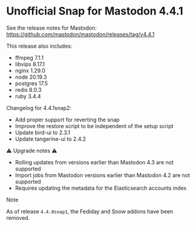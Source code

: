 # Unofficial Snap for Mastodon 4.4.1

See the release notes for Mastodon: https://github.com/mastodon/mastodon/releases/tag/v4.4.1

This release also includes:

* ffmpeg 7.1.1
* libvips 8.17.1
* nginx 1.29.0
* node 20.19.3
* postgres 17.5
* redis 8.0.3
* ruby 3.4.4

Changelog for 4.4.1snap2:

* Add proper support for reverting the snap
* Improve the restore script to be independent of the setup script
* Update bird-ui to 2.3.1
* Update tangerine-ui to 2.4.2

⚠️ Upgrade notes ⚠️

* Rolling updates from versions earlier than Mastodon 4.3 are not supported
* Import jobs from Mastodon versions earlier than Mastodon 4.2 are not supported
* Requires updating the metadata for the Elasticsearch accounts index

> [!NOTE]
> As of release `4.4.0snap1`, the Fediday and Snow addons have been removed.
